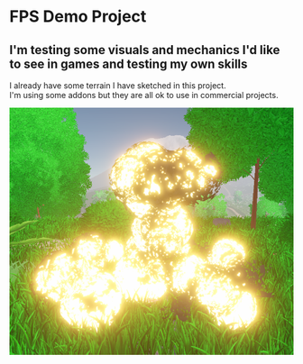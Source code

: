 <h1>FPS Demo Project</h1>
<h2>I'm testing some visuals and mechanics I'd like to see in games and testing my own skills</h2>
<p>I already have some terrain I have sketched in this project. </br>
I'm using some addons but they are all ok to use in commercial projects.</p>

![Explosion](Images/Explosion.png)

